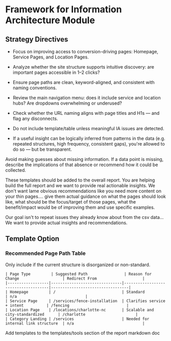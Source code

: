 
# Framework for Information Architecture Module

## Strategy Directives
- Focus on improving access to conversion-driving pages: Homepage, Service Pages, and Location Pages.
- Analyze whether the site structure supports intuitive discovery: are important pages accessible in 1–2 clicks?
- Ensure page paths are clean, keyword-aligned, and consistent with naming conventions.
- Review the main navigation menu: does it include service and location hubs? Are dropdowns overwhelming or underused?
- Check whether the URL naming aligns with page titles and H1s — and flag any disconnects.
- Do not include template/table unless meaningful IA issues are detected.

- If a useful insight can be logically inferred from patterns in the data (e.g. repeated structures, high frequency, consistent gaps), you're allowed to do so — but be transparent.

Avoid making guesses about missing information. If a data point is missing, describe the implications of that absence or recommend how it could be collected.

These templates should be added to the overall report. You are helping build the full report and we want to provide real actionable insights. We don't want lame obvious recommendations like you need more content on your thin pages.... give them actual guidance on what the pages should look like, what should be the focus/target of those pages, what the benefit/impact would be of improving them and use specific examples.

Our goal isn't to repeat issues they already know about from the csv data... We want to provide actual insights and recommendations.

## Template Option

### Recommended Page Path Table  
Only include if the current structure is disorganized or non-standard.

```
| Page Type         | Suggested Path                | Reason for Change                   | Redirect From                    |
|------------------|-------------------------------|-------------------------------------|----------------------------------|
| Homepage         | /                             | Standard                            | n/a                              |
| Service Page     | /services/fence-installation  | Clarifies service + intent          | /fencing                         |
| Location Page    | /locations/charlotte-nc       | Scalable and city-standardized      | /charlotte                      |
| Category Landing | /services                     | Needed for internal link structure  | n/a                              |
```

Add templates to the templates/tools section of the report markdown doc

